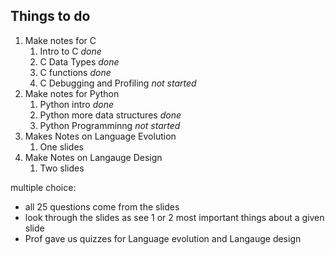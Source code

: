 Things to do 
---
1. Make notes for C 
	1. Intro to C *done*
	2. C Data Types _done_
	3. C functions _done_
	4. C Debugging and Profiling _not started_
2. Make notes for Python 
	1. Python intro _done_
	2. Python more data structures _done_
	3. Python Programminng _not started_
3. Makes Notes on Language Evolution 
	1. One slides
4. Make Notes on Langauge Design 
	1. Two slides


multiple choice:
- all 25 questions come from the slides
- look through the slides as see 1 or 2 most important things about a given slide
- Prof gave us quizzes for Language evolution and Langauge design 